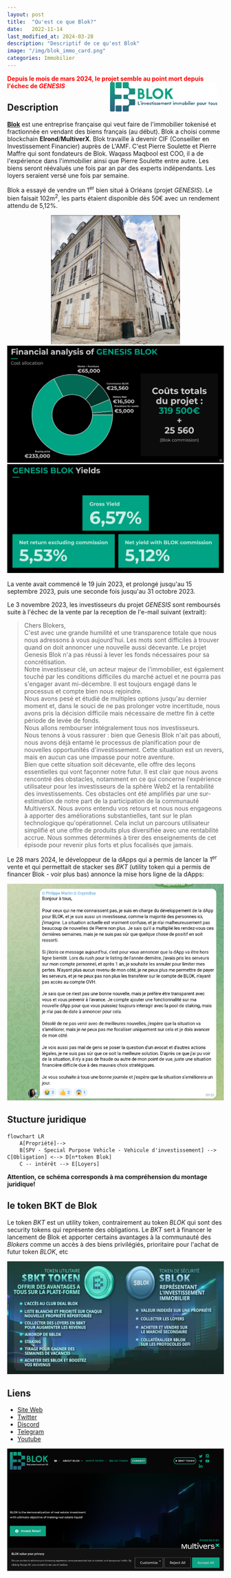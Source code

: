 ```yaml
---
layout: post
title:  "Qu'est ce que Blok?"
date:   2022-11-14
last_modified_at: 2024-03-28
description: "Descriptif de ce qu'est Blok"
image: "/img/blok_immo_card.png"
categories: Immobilier
---
```


<span style="color:red;"><b><i class="icon fa fa-triangle-exclamation"></i> Depuis le mois de mars 2024, le projet semble au point mort depuis l'échec de *GENESIS* <i class="icon fa fa-triangle-exclamation"></i></b></span>
<img src="/img/blok_immo_logo.png" align="right" class="hide-on-small-only" style="margin-right: 15px; width: 250px" />

## Description

[**Blok**](https://blok.immo/) est une entreprise française qui veut faire de l'immobilier tokenisé et fractionnée en vendant des biens français (au début). Blok a choisi comme blockchain **Elrond**/**MultiverX**. Blok travaille à devenir CIF (Conseiller en Investissement Financier) auprès de L'AMF. C'est Pierre Soulette et Pierre Maffre qui sont fondateurs de Blok. Waqass Maqbool est COO, il a de l'expérience dans l'immobilier ainsi que Pierre Soulette entre autre. Les biens seront réévalués une fois par an par des experts indépendants. Les loyers seraient versé une fois par semaine.

Blok a essayé de vendre un 1<sup>er</sup> bien situé à Orléans (projet *GENESIS*). Le bien faisait 102m<sup>2</sup>, les parts étaient disponible dès 50€ avec un rendement attendu de 5,12%. 

<div class="row">
    <div class="col s12" style="text-align: center;">
            <img src="/img/Blok1.png" class="responsive-img" style="max-height:300px;" />
            <img src="/img/Blok2.png" class="responsive-img" style="max-height:300px;" />
            <img src="/img/Blok3.png" class="responsive-img" style="max-height:300px;" />
    </div>
</div>

La vente avait commencé le 19 juin 2023, et prolongé jusqu'au 15 septembre 2023, puis une seconde fois jusqu'au 31 octobre 2023.

Le 3 novembre 2023, les investisseurs du projet *GENESIS* sont remboursés suite à l'échec de la vente par la reception de l'e-mail suivant (extrait):
<br/>
<blockquote>
Chers Blokers,
<br/>
C'est avec une grande humilité et une transparence totale que nous nous adressons à vous aujourd'hui. 
Les mots sont difficiles à trouver quand on doit annoncer une nouvelle aussi décevante. Le projet Genesis Blok n'a pas réussi à lever les fonds nécessaires pour sa concrétisation.<br/> 
Notre investisseur clé, un acteur majeur de l'immobilier, est également touché par les conditions difficiles du marché actuel et ne pourra pas s'engager avant mi-décembre. Il est toujours engagé dans le processus et compte bien nous rejoindre.<br/>
Nous avons pesé et étudié de multiples options jusqu'au dernier moment et, dans le souci de ne pas prolonger votre incertitude, nous avons pris la décision difficile mais nécessaire de mettre fin à cette période de levée de fonds.<br/> 
Nous allons rembourser intégralement tous nos investisseurs.
<br/>
Nous tenons à vous rassurer : bien que Genesis Blok n'ait pas abouti, nous avons déjà entamé le processus de planification pour de nouvelles opportunités d'investissement. Cette situation est un revers, mais en aucun cas une impasse pour notre aventure.
<br/> 
Bien que cette situation soit décevante, elle offre des leçons essentielles qui vont façonner notre futur. Il est clair que nous avons rencontré des obstacles, notamment en ce qui concerne l'expérience utilisateur pour les investisseurs de la sphère Web2 et la rentabilité des investissements. Ces obstacles ont été amplifiés par une sur-estimation de notre part de la participation de la communauté MultiversX. Nous avons entendu vos retours et nous nous engageons à apporter des améliorations substantielles, tant sur le plan technologique qu'opérationnel. Cela inclut un parcours utilisateur simplifié et une offre de produits plus diversifiée avec une rentabilité accrue. Nous sommes déterminés à tirer des enseignements de cet épisode pour revenir plus forts et plus focalisés que jamais.
</blockquote>

Le 28 mars 2024, le développeur de la dApps qui a permis de lancer la 1<sup>er</sup> vente et qui permettait de stacker ses *BKT* (utility token qui a permis de financer Blok - voir plus bas) annonce la mise hors ligne de la dApps:

<div class="row">
    <div class="col s12" style="text-align: center;">
            <img src="/img/Blok_dev.png" class="responsive-img" />
    </div>
</div>

## Stucture juridique

```mermaid
flowchart LR
    A[Propriété]-->
    B[SPV - Special Purpose Vehicle - Vehicule d'investissement] --> C[Obligation] <--> D[n*token Blok]
    C -- intérêt --> E[Loyers]
```

**Attention, ce schéma corresponds à ma compréhension du montage juridique!**

## le token BKT de Blok

Le token *BKT* est un utility token, contrairement au token *BLOK* qui sont des security tokens qui représente des obligations.
Le *BKT* sert à financer le lancement de Blok et apporter certains avantages à la communauté des *Blokers* comme un accès à des biens privilégiés, prioritaire pour l'achat de futur token *BLOK*, etc

<div class="row">
    <div class="col s12" style="text-align: center;">
            <img src="/img/Blok_BKT.jpg" class="responsive-img" style="max-height:400px;" />
    </div>
</div>

## Liens
- [Site Web](https://blok.immo/)
- [Twitter](https://twitter.com/blok_project)
- [Discord](https://discord.com/invite/3CvceThPTf)
- [Telegram](https://t.me/Blok_Official)
- [Youtube](https://www.youtube.com/channel/UC-0wgRd4DEd1syeA7uUKlTg)

<div class="row">
    <div class="col s12" style="text-align: center;">
            <img src="/img/Blok_thumb.png" class="responsive-img" />
    </div>
</div>